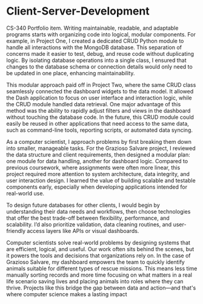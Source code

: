 # Client-Server-Development
CS-340 Portfolio item.
Writing maintainable, readable, and adaptable programs starts with organizing code into logical, modular components. For example, in Project One, I created a dedicated CRUD Python module to handle all interactions with the MongoDB database. This separation of concerns made it easier to test, debug, and reuse code without duplicating logic. By isolating database operations into a single class, I ensured that changes to the database schema or connection details would only need to be updated in one place, enhancing maintainability.

This modular approach paid off in Project Two, where the same CRUD class seamlessly connected the dashboard widgets to the data model. It allowed the Dash application to focus on user interface and interaction logic, while the CRUD module handled data retrieval. One major advantage of this method was the ability to rapidly adjust filters and views in the dashboard without touching the database code. In the future, this CRUD module could easily be reused in other applications that need access to the same data, such as command-line tools, reporting scripts, or automated data syncing.

As a computer scientist, I approach problems by first breaking them down into smaller, manageable tasks. For the Grazioso Salvare project, I reviewed the data structure and client requirements, then designed a modular plan: one module for data handling, another for dashboard logic. Compared to previous coursework, where assignments were often more linear, this project required more attention to system architecture, data integrity, and user interaction design. I learned the value of building scalable and testable components early, especially when developing applications intended for real-world use.

To design future databases for other clients, I would begin by understanding their data needs and workflows, then choose technologies that offer the best trade-off between flexibility, performance, and scalability. I’d also prioritize validation, data cleaning routines, and user-friendly access layers like APIs or visual dashboards.

Computer scientists solve real-world problems by designing systems that are efficient, logical, and useful. Our work often sits behind the scenes, but it powers the tools and decisions that organizations rely on. In the case of Grazioso Salvare, my dashboard empowers the team to quickly identify animals suitable for different types of rescue missions. This means less time manually sorting records and more time focusing on what matters in a real life scenario saving lives and placing animals into roles where they can thrive. Projects like this bridge the gap between data and action—and that's where computer science makes a lasting impact
